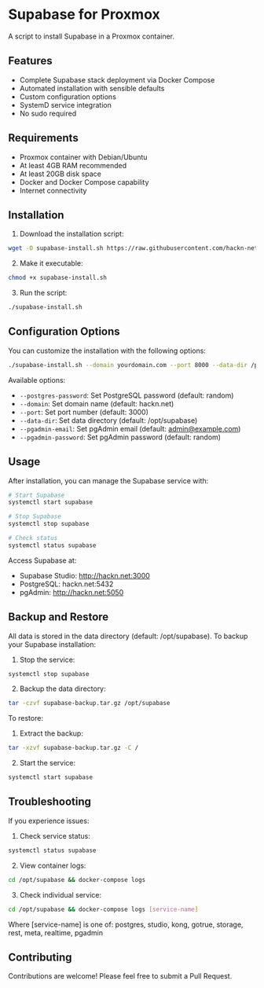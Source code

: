 # Supabase for Proxmox

A script to install Supabase in a Proxmox container.

## Features

- Complete Supabase stack deployment via Docker Compose
- Automated installation with sensible defaults
- Custom configuration options
- SystemD service integration
- No sudo required

## Requirements

- Proxmox container with Debian/Ubuntu
- At least 4GB RAM recommended
- At least 20GB disk space
- Docker and Docker Compose capability
- Internet connectivity

## Installation

1. Download the installation script:
```bash
wget -O supabase-install.sh https://raw.githubusercontent.com/hackn-net/supabase.for.proxmox/main/supabase-install.sh
```

2. Make it executable:
```bash
chmod +x supabase-install.sh
```

3. Run the script:
```bash
./supabase-install.sh
```

## Configuration Options

You can customize the installation with the following options:

```bash
./supabase-install.sh --domain yourdomain.com --port 8000 --data-dir /path/to/data
```

Available options:

- `--postgres-password`: Set PostgreSQL password (default: random)
- `--domain`: Set domain name (default: hackn.net)
- `--port`: Set port number (default: 3000)
- `--data-dir`: Set data directory (default: /opt/supabase)
- `--pgadmin-email`: Set pgAdmin email (default: admin@example.com)
- `--pgadmin-password`: Set pgAdmin password (default: random)

## Usage

After installation, you can manage the Supabase service with:

```bash
# Start Supabase
systemctl start supabase

# Stop Supabase
systemctl stop supabase

# Check status
systemctl status supabase
```

Access Supabase at:
- Supabase Studio: http://hackn.net:3000
- PostgreSQL: hackn.net:5432
- pgAdmin: http://hackn.net:5050

## Backup and Restore

All data is stored in the data directory (default: /opt/supabase). To backup your Supabase installation:

1. Stop the service:
```bash
systemctl stop supabase
```

2. Backup the data directory:
```bash
tar -czvf supabase-backup.tar.gz /opt/supabase
```

To restore:
1. Extract the backup:
```bash
tar -xzvf supabase-backup.tar.gz -C /
```

2. Start the service:
```bash
systemctl start supabase
```

## Troubleshooting

If you experience issues:

1. Check service status:
```bash
systemctl status supabase
```

2. View container logs:
```bash
cd /opt/supabase && docker-compose logs
```

3. Check individual service:
```bash
cd /opt/supabase && docker-compose logs [service-name]
```

Where [service-name] is one of: postgres, studio, kong, gotrue, storage, rest, meta, realtime, pgadmin

## Contributing

Contributions are welcome! Please feel free to submit a Pull Request.